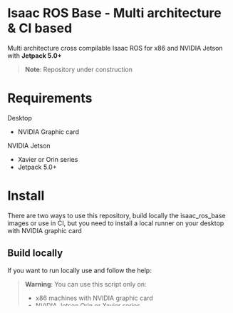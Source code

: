 # Isaac ROS Base - Multi architecture & CI based

Multi architecture cross compilable Isaac ROS for x86 and NVIDIA Jetson with **Jetpack 5.0+**

> **Note**: Repository under construction

# Requirements

Desktop
* NVIDIA Graphic card

NVIDIA Jetson
* Xavier or Orin series
* Jetpack 5.0+

# Install

There are two ways to use this repository, build locally the isaac_ros_base images or use in CI, but you need to install a local runner on your desktop with NVIDIA graphic card

## Build locally

If you want to run locally use and follow the help:

> **Warning**: 
> You can use this script only on:
>  * x86 machines with NVIDIA graphic card
>  * NVIDIA Jetson Orin or Xavier series

```
./docker_build_ros.sh
```

## isaac_ros_runner

Follow README in [isaac_ros_runner](isaac_ros_runner) folder

## Images available

| Name                                | AMD64 | ARM64 |
|-------------------------------------|-------|-------|
| rbonghi/isaac_ros_base:devel        | Yes   | Yes   |
| rbonghi/isaac_ros_base:runtime      | Yes   | Yes   |
| rbonghi/isaac_ros_base:humble-devel | Yes   | Yes   |
| rbonghi/isaac_ros_base:humble       | Yes   | Yes   |

# Test build Isaac ROS

```
docker build -t isaac_ros/packages:latest -f Dockerfile.isaac .
```